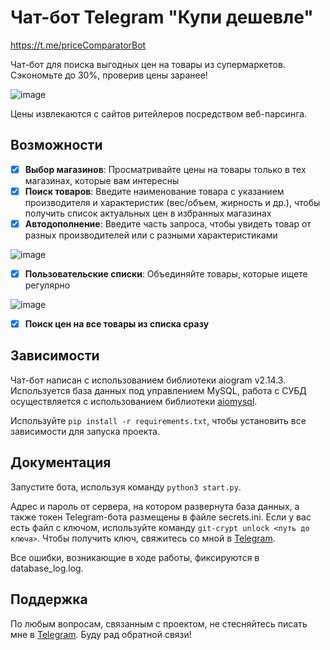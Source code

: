 # Чат-бот Telegram "Купи дешевле"

https://t.me/priceComparatorBot

Чат-бот для поиска выгодных цен на товары из супермаркетов. Сэкономьте до 30%, проверив цены заранее!

![image](https://github.com/igorgrichanov/kupideshevle_bot/assets/87312919/8e78c7ba-2587-4c7c-a079-1f184e65f018)

Цены извлекаются с сайтов ритейлеров посредством веб-парсинга.

## Возможности

- [x] **Выбор магазинов**: Просматривайте цены на товары только в тех магазинах, которые вам интересны
- [x] **Поиск товаров**: Введите наименование товара с указанием производителя и характеристик (вес/объем, жирность и др.), чтобы получить список актуальных цен в избранных магазинах
- [x] **Автодополнение**: Введите часть запроса, чтобы увидеть товар от разных производителей или с разными характеристиками

![image](https://github.com/igorgrichanov/kupideshevle_bot/assets/87312919/02668558-e511-40aa-906e-7a32a73632ab)

- [x] **Пользовательские списки**: Объединяйте товары, которые ищете регулярно

![image](https://github.com/igorgrichanov/kupideshevle_bot/assets/87312919/b164e3fe-45b1-4143-b1b1-5045b6b1a7fb)

- [x] **Поиск цен на все товары из списка сразу**

## Зависимости

Чат-бот написан с использованием библиотеки aiogram v2.14.3. Используется база данных под управлением MySQL, работа с СУБД осуществляется с использованием библиотеки [aiomysql](https://pypi.org/project/aiomysql/).

Используйте `pip install -r requirements.txt`, чтобы установить все зависимости для запуска проекта.

## Документация

Запустите бота, используя команду `python3 start.py`.

Адрес и пароль от сервера, на котором развернута база данных, а также токен Telegram-бота размещены в файле secrets.ini. Если у вас есть файл с ключом, используйте команду `git-crypt unlock <путь до ключа>`. Чтобы получить ключ, свяжитесь со мной в [Telegram](https://t.me/grrichanov).

Все ошибки, возникающие в ходе работы, фиксируются в database_log.log.

## Поддержка

По любым вопросам, связанным с проектом, не стесняйтесь писать мне в [Telegram](https://t.me/grrichanov). Буду рад обратной связи!
